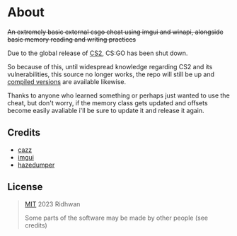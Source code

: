 # About

~~An extremely basic external csgo cheat using imgui and winapi, alongside basic memory reading and writing practices~~

Due to the global release of  [CS2](https://www.counter-strike.net/cs2), CS:GO has been shut down.

So because of this, until widespread knowledge regarding CS2 and its vulnerabilities, this source no longer works, the repo will still be up and [compiled versions](https://github.com/ridhwan2/imgui-external-csgo/releases) are available likewise.

Thanks to anyone who learned something or perhaps just wanted to use the cheat, but don't worry, if the memory class gets updated and offsets become easily avaliable i'll be sure to update it and release it again.

## Credits
- [cazz](https://www.youtube.com/@cazz)
- [imgui](https://github.com/ocornut/imgui)
- [hazedumper](https://github.com/frk1/hazedumper)

## License

> [MIT](https://opensource.org/license/mit/) 2023 Ridhwan
> 
> Some parts of the software may be made by other people (see credits)
